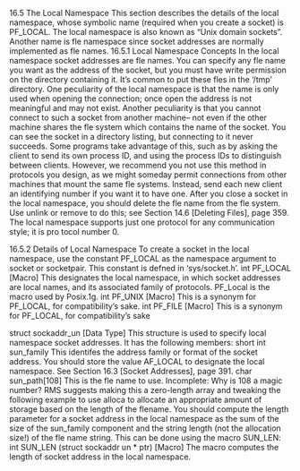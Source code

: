 16.5 The Local Namespace
This section describes the details of the local namespace, whose symbolic name (required
when you create a socket) is PF_LOCAL. The local namespace is also known as “Unix domain
sockets”. Another name is fle namespace since socket addresses are normally implemented
as fle names.
16.5.1 Local Namespace Concepts
In the local namespace socket addresses are fle names. You can specify any fle name you
want as the address of the socket, but you must have write permission on the directory
containing it. It’s common to put these fles in the ‘/tmp’ directory.
One peculiarity of the local namespace is that the name is only used when opening the
connection; once open the address is not meaningful and may not exist.
Another peculiarity is that you cannot connect to such a socket from another machine–
not even if the other machine shares the fle system which contains the name of the socket.
You can see the socket in a directory listing, but connecting to it never succeeds. Some
programs take advantage of this, such as by asking the client to send its own process ID, and
using the process IDs to distinguish between clients. However, we recommend you not use
this method in protocols you design, as we might someday permit connections from other
machines that mount the same fle systems. Instead, send each new client an identifying
number if you want it to have one.
After you close a socket in the local namespace, you should delete the fle name from the
fle system. Use unlink or remove to do this; see Section 14.6 [Deleting Files], page 359.
The local namespace supports just one protocol for any communication style; it is pro
tocol number 0.

16.5.2 Details of Local Namespace
To create a socket in the local namespace, use the constant PF_LOCAL as the namespace
argument to socket or socketpair. This constant is defned in ‘sys/socket.h’.
int PF_LOCAL [Macro]
This designates the local namespace, in which socket addresses are local names, and
its associated family of protocols. PF_Local is the macro used by Posix.1g.
int PF_UNIX [Macro]
This is a synonym for PF_LOCAL, for compatibility’s sake.
int PF_FILE [Macro]
This is a synonym for PF_LOCAL, for compatibility’s sake

struct sockaddr_un [Data Type]
This structure is used to specify local namespace socket addresses. It has the following
members:
short int sun_family
This identifes the address family or format of the socket address. You
should store the value AF_LOCAL to designate the local namespace. See
Section 16.3 [Socket Addresses], page 391.
char sun_path[108]
This is the fle name to use.
Incomplete: Why is 108 a magic number? RMS suggests making this
a zero-length array and tweaking the following example to use alloca
to allocate an appropriate amount of storage based on the length of the
flename.
You should compute the length parameter for a socket address in the local namespace as
the sum of the size of the sun_family component and the string length (not the allocation
size!) of the fle name string. This can be done using the macro SUN_LEN:
int SUN_LEN (struct sockaddr un * ptr) [Macro]
The macro computes the length of socket address in the local namespace.
